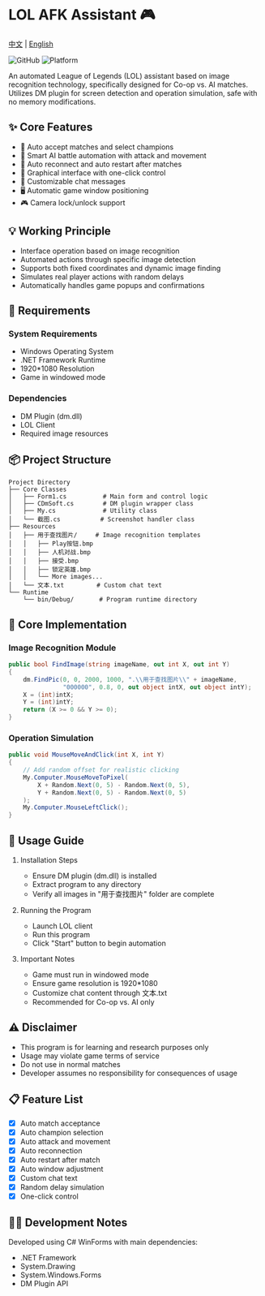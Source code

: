 # LOL AFK Assistant 🎮

[中文](README.md) | [English](README_EN.md)

![GitHub](https://img.shields.io/badge/language-C%23-blue)
![Platform](https://img.shields.io/badge/platform-Windows-lightgrey)

An automated League of Legends (LOL) assistant based on image recognition technology, specifically designed for Co-op vs. AI matches. Utilizes DM plugin for screen detection and operation simulation, safe with no memory modifications.

## ✨ Core Features

- 🎯 Auto accept matches and select champions
- 🤖 Smart AI battle automation with attack and movement
- 🔄 Auto reconnect and auto restart after matches
- 🎨 Graphical interface with one-click control
- 💬 Customizable chat messages
- 🖥️ Automatic game window positioning
- 🎮 Camera lock/unlock support

## 💡 Working Principle

- Interface operation based on image recognition
- Automated actions through specific image detection
- Supports both fixed coordinates and dynamic image finding
- Simulates real player actions with random delays
- Automatically handles game popups and confirmations

## 🚀 Requirements

### System Requirements
- Windows Operating System
- .NET Framework Runtime
- 1920*1080 Resolution
- Game in windowed mode

### Dependencies
- DM Plugin (dm.dll)
- LOL Client
- Required image resources

## 📦 Project Structure

```
Project Directory
├── Core Classes
│   ├── Form1.cs          # Main form and control logic
│   ├── CDmSoft.cs        # DM plugin wrapper class
│   ├── My.cs             # Utility class
│   └── 截图.cs           # Screenshot handler class
├── Resources
│   ├── 用于查找图片/     # Image recognition templates
│   │   ├── Play按钮.bmp
│   │   ├── 人机对战.bmp
│   │   ├── 接受.bmp
│   │   ├── 锁定英雄.bmp
│   │   └── More images...
│   └── 文本.txt         # Custom chat text
└── Runtime
    └── bin/Debug/       # Program runtime directory
```

## 🎯 Core Implementation

### Image Recognition Module
```csharp
public bool FindImage(string imageName, out int X, out int Y)
{
    dm.FindPic(0, 0, 2000, 1000, ".\\用于查找图片\\" + imageName, 
               "000000", 0.8, 0, out object intX, out object intY);
    X = (int)intX;
    Y = (int)intY;
    return (X >= 0 && Y >= 0);
}
```

### Operation Simulation
```csharp
public void MouseMoveAndClick(int X, int Y)
{
    // Add random offset for realistic clicking
    My.Computer.MouseMoveToPixel(
        X + Random.Next(0, 5) - Random.Next(0, 5), 
        Y + Random.Next(0, 5) - Random.Next(0, 5)
    );
    My.Computer.MouseLeftClick();
}
```

## 📝 Usage Guide

1. Installation Steps
   - Ensure DM plugin (dm.dll) is installed
   - Extract program to any directory
   - Verify all images in "用于查找图片" folder are complete

2. Running the Program
   - Launch LOL client
   - Run this program
   - Click "Start" button to begin automation

3. Important Notes
   - Game must run in windowed mode
   - Ensure game resolution is 1920*1080
   - Customize chat content through 文本.txt
   - Recommended for Co-op vs. AI only

## ⚠️ Disclaimer

- This program is for learning and research purposes only
- Usage may violate game terms of service
- Do not use in normal matches
- Developer assumes no responsibility for consequences of usage

## 📋 Feature List

- [x] Auto match acceptance
- [x] Auto champion selection
- [x] Auto attack and movement
- [x] Auto reconnection
- [x] Auto restart after match
- [x] Auto window adjustment
- [x] Custom chat text
- [x] Random delay simulation
- [x] One-click control

## 👨‍💻 Development Notes

Developed using C# WinForms with main dependencies:
- .NET Framework
- System.Drawing
- System.Windows.Forms
- DM Plugin API